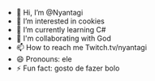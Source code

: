 - 👋 Hi, I’m @Nyantagi
- 👀 I’m interested in cookies
- 🌱 I’m currently learning C# 
- 💞️ I'm collaborating with God
- 📫 How to reach me Twitch.tv/nyantagi
- 😄 Pronouns: ele
- ⚡ Fun fact: gosto de fazer bolo

<!---
Nyantagi/Nyantagi is a ✨ special ✨ repository because its `README.md` (this file) appears on your GitHub profile.
You can click the Preview link to take a look at your changes.
--->
